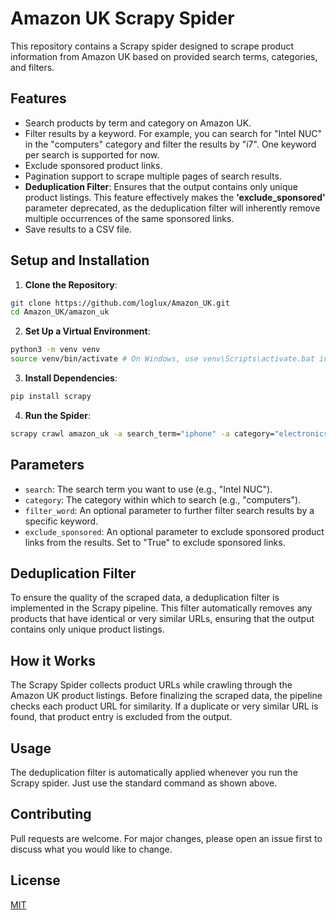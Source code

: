 # Amazon UK Scrapy Spider

This repository contains a Scrapy spider designed to scrape product information from Amazon UK based on provided search terms, categories, and filters.

## Features

- Search products by term and category on Amazon UK.
- Filter results by a keyword. For example, you can search for "Intel NUC" in the "computers" category and filter the results by "i7". One keyword per search is supported for now. 
- Exclude sponsored product links.
- Pagination support to scrape multiple pages of search results.
- **Deduplication Filter**: Ensures that the output contains only unique product listings. This feature effectively makes the **'exclude_sponsored'** parameter deprecated, as the deduplication filter will inherently remove multiple occurrences of the same sponsored links.
- Save results to a CSV file.

## Setup and Installation

1. **Clone the Repository**:
```bash
git clone https://github.com/loglux/Amazon_UK.git
cd Amazon_UK/amazon_uk
```

2. **Set Up a Virtual Environment**:
```bash
python3 -m venv venv
source venv/bin/activate # On Windows, use venv\Scripts\activate.bat instead
``` 

3. **Install Dependencies**:
 ```bash
pip install scrapy
````

4. **Run the Spider**:
```bash
scrapy crawl amazon_uk -a search_term="iphone" -a category="electronics" -a filter="apple" -a exclude_sponsored="True" -o iphone.csv
```

## Parameters

- `search`: The search term you want to use (e.g., "Intel NUC").
- `category`: The category within which to search (e.g., "computers").
- `filter_word`: An optional parameter to further filter search results by a specific keyword.
- `exclude_sponsored`: An optional parameter to exclude sponsored product links from the results. Set to "True" to exclude sponsored links.

## Deduplication Filter
To ensure the quality of the scraped data, a deduplication filter is implemented in the Scrapy pipeline. This filter automatically removes any products that have identical or very similar URLs, ensuring that the output contains only unique product listings.

## How it Works
The Scrapy Spider collects product URLs while crawling through the Amazon UK product listings. Before finalizing the scraped data, the pipeline checks each product URL for similarity. If a duplicate or very similar URL is found, that product entry is excluded from the output.

## Usage
The deduplication filter is automatically applied whenever you run the Scrapy spider. Just use the standard command as shown above.

## Contributing

Pull requests are welcome. For major changes, please open an issue first to discuss what you would like to change.

## License

[MIT](https://choosealicense.com/licenses/mit/)


